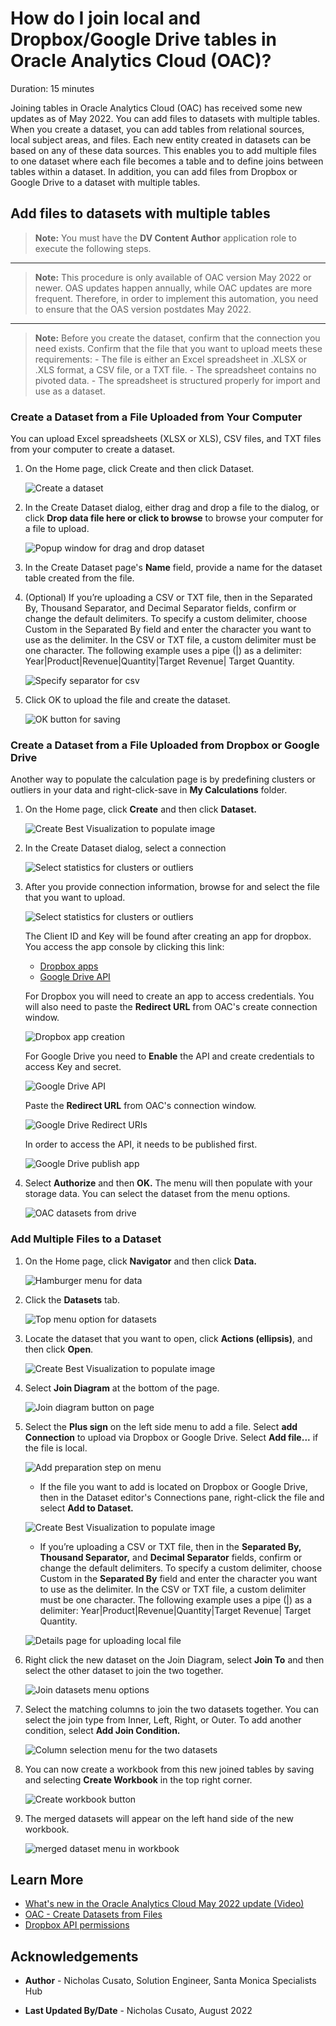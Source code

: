 # How do I join local and Dropbox/Google Drive tables in Oracle Analytics Cloud (OAC)?
Duration: 15 minutes

Joining tables in Oracle Analytics Cloud (OAC) has received some new updates as of May 2022. You can add files to datasets with multiple tables. When you create a dataset, you can add tables from relational sources, local subject areas, and files. Each new entity created in datasets can be based on any of these data sources. This enables you to add multiple files to one dataset where each file becomes a table and to define joins between tables within a dataset. In addition, you can add files from Dropbox or Google Drive to a dataset with multiple tables. 

## Add files to datasets with multiple tables

>**Note:** You must have the **DV Content Author** application role to execute the following steps.
---
>**Note:** This procedure is only available of OAC version May 2022 or newer. OAS updates happen annually, while OAC updates are more frequent. Therefore, in order to implement this automation, you need to ensure that the OAS version postdates May 2022.
---
>**Note:** Before you create the dataset, confirm that the connection you need exists. Confirm that the file that you want to upload meets these requirements:
    - The file is either an Excel spreadsheet in .XLSX or .XLS format, a CSV file, or a TXT file.
    - The spreadsheet contains no pivoted data.
    - The spreadsheet is structured properly for import and use as a dataset. 

### Create a Dataset from a File Uploaded from Your Computer
You can upload Excel spreadsheets (XLSX or XLS), CSV files, and TXT files from your computer to create a dataset.

1. On the Home page, click Create and then click Dataset.

    ![Create a dataset](images/create-dataset.png)

2. In the Create Dataset dialog, either drag and drop a file to the dialog, or click **Drop data file here or click to browse** to browse your computer for a file to upload.

    ![Popup window for drag and drop dataset](images/drop-data.png)

3. In the Create Dataset page's **Name** field, provide a name for the dataset table created from the file. 

4. (Optional) If you’re uploading a CSV or TXT file, then in the Separated By, Thousand Separator, and Decimal Separator fields, confirm or change the default delimiters. To specify a custom delimiter, choose Custom in the Separated By field and enter the character you want to use as the delimiter. In the CSV or TXT file, a custom delimiter must be one character. The following example uses a pipe (|) as a delimiter: Year|Product|Revenue|Quantity|Target Revenue| Target Quantity.

    ![Specify separator for csv](images/separator.png)

5. Click OK to upload the file and create the dataset.
   
   ![OK button for saving](images/save-data.png)

### Create a Dataset from a File Uploaded from Dropbox or Google Drive

Another way to populate the calculation page is by predefining clusters or outliers in your data and right-click-save in **My Calculations** folder. 

1. On the Home page, click **Create** and then click **Dataset.**

    ![Create Best Visualization to populate image](images/create-dataset.png)

2. In the Create Dataset dialog, select a connection

    ![Select statistics for clusters or outliers](images/create-connection.png)

3. After you provide connection information, browse for and select the file that you want to upload.

    ![Select statistics for clusters or outliers](images/dropbox-connection.png)

    The Client ID and Key will be found after creating an app for dropbox. You access the app console by clicking this link: 
    - [Dropbox apps](https://www.dropbox.com/developers/apps)
    - [Google Drive API](https://console.cloud.google.com/apis/library/drive.googleapis.com?project=buoyant-planet-241022)

    For Dropbox you will need to create an app to access credentials. You will also need to paste the **Redirect URL** from OAC's create connection window.

    ![Dropbox app creation](images/dropbox-direct-url.png)

    For Google Drive you need to **Enable** the API and create credentials to access Key and secret.

    ![Google Drive API](images/drive-api.png)

    Paste the **Redirect URL** from OAC's connection window.

    ![Google Drive Redirect URIs](images/drive-redirect-url.png)

    In order to access the API, it needs to be published first.

    ![Google Drive publish app](images/publish-app.png)
   
  
4. Select **Authorize** and then **OK.** The menu will then populate with your storage data. You can select the dataset from the menu options.

    ![OAC datasets from drive](images/drive-updated.png)

### Add Multiple Files to a Dataset

1. On the Home page, click **Navigator** and then click **Data.**

    ![Hamburger menu for data](images/data-menu.png)

2. Click the **Datasets** tab.

    ![Top menu option for datasets](images/datasets.png)

3. Locate the dataset that you want to open, click **Actions (ellipsis)**, and then click **Open**.

    ![Create Best Visualization to populate image](images/open-actions.png)

4. Select **Join Diagram** at the bottom of the page.

    ![Join diagram button on page](images/join-diagram.png)

5. Select the **Plus sign** on the left side menu to add a file. Select **add Connection** to upload via Dropbox or Google Drive. Select **Add file...** if the file is local.

    ![Add preparation step on menu](images/add-preparation-step.png)

    - If the file you want to add is located on Dropbox or Google Drive, then in the Dataset editor's Connections pane, right-click  the file and select **Add to Dataset.**

    ![Create Best Visualization to populate image](images/add-to-dataset.png)

   - If you’re uploading a CSV or TXT file, then in the **Separated By,** **Thousand Separator,** and **Decimal Separator** fields, confirm or change the default delimiters. To specify a custom delimiter, choose Custom in the **Separated By** field and enter the character you want to use as the delimiter. In the CSV or TXT file, a custom delimiter must be one character. The following example uses a pipe (|) as a delimiter: Year|Product|Revenue|Quantity|Target Revenue| Target Quantity.

    ![Details page for uploading local file](images/save-data.png)

6.  Right click the new dataset on the Join Diagram, select **Join To** and then select the other dataset to join the two together.

    ![Join datasets menu options](images/join-dataset.png)

7. Select the matching columns to join the two datasets together. You can select the join type from Inner, Left, Right, or Outer. To add another condition, select **Add Join Condition.**

    ![Column selection menu for the two datasets](images/join-columns.png)

8. You can now create a workbook from this new joined tables by saving and selecting **Create Workbook** in the top right corner. 

    ![Create workbook button](images/create-workbook.png)

9. The merged datasets will appear on the left hand side of the new workbook.

    ![merged dataset menu in workbook](images/merged.png)

## Learn More

* [What's new in the Oracle Analytics Cloud May 2022 update (Video)](https://www.youtube.com/watch?v=K3YaJlmfSpM)
* [OAC - Create Datasets from Files](https://docs.oracle.com/en/cloud/paas/analytics-cloud/acubi/create-dataset-files.html#GUID-04CF3C71-DE49-4D6C-971E-6EAFDBB92D82)
* [Dropbox API permissions](https://developers.dropbox.com/oauth-guide)

## Acknowledgements

* **Author** - Nicholas Cusato, Solution Engineer, Santa Monica Specialists Hub

* **Last Updated By/Date** - Nicholas Cusato, August 2022
